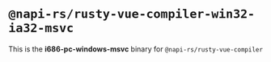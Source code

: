 # `@napi-rs/rusty-vue-compiler-win32-ia32-msvc`

This is the **i686-pc-windows-msvc** binary for `@napi-rs/rusty-vue-compiler`
